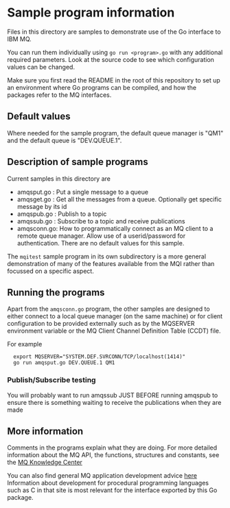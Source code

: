 # Sample program information
Files in this directory are samples to demonstrate use of the Go interface to IBM MQ.

You can run them individually using `go run <program>.go` with any additional
required parameters. Look at the source code to see which configuration values
can be changed.

Make sure you first read the README in the root of this repository to set up an environment
where Go programs can be compiled, and how the packages refer to the MQ interfaces.

## Default values
Where needed for the sample program, the default queue manager is "QM1" and
the default queue is "DEV.QUEUE.1".

## Description of sample programs
Current samples in this directory are
* amqsput.go : Put a single message to a queue
* amqsget.go : Get all the messages from a queue. Optionally get specific message by its id
* amqspub.go : Publish to a topic
* amqssub.go : Subscribe to a topic and receive publications
* amqsconn.go: How to programmatically connect as an MQ client to a remote queue manager.
Allow use of a userid/password for authentication. There are no default values for
this sample.

The `mqitest` sample program in its own subdirectory is a more general demonstration
of many of the features available from the MQI rather than focussed on a specific
aspect.

## Running the programs
Apart from the `amqsconn.go` program, the other samples are designed to either connect
to a local queue manager (on the same machine) or for client configuration to be
provided externally such as by the MQSERVER environment variable or the
MQ Client Channel Definition Table (CCDT) file.

For example

```
  export MQSERVER="SYSTEM.DEF.SVRCONN/TCP/localhost(1414)"
  go run amqsput.go DEV.QUEUE.1 QM1
```

### Publish/Subscribe testing
You will probably want to run amqssub JUST BEFORE running amqspub to ensure
there is something waiting to receive the publications when they are made

## More information
Comments in the programs explain what they are doing. For more detailed information about the
MQ API, the functions, structures and constants, see the
[MQ Knowledge Center](https://www.ibm.com/support/knowledgecenter/en/SSFKSJ_9.1.0/com.ibm.mq.ref.dev.doc/q089590_.htm)

You can also find general MQ application development advice [here](https://www.ibm.com/support/knowledgecenter/en/SSFKSJ_9.1.0/com.ibm.mq.dev.doc/q022830_.htm)
Information about development for procedural programming languages such as C in that
site is most relevant for the interface exported by this Go package.
